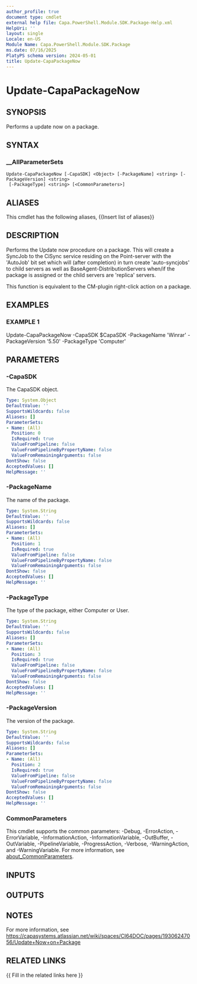 ```yaml
---
author_profile: true
document type: cmdlet
external help file: Capa.PowerShell.Module.SDK.Package-Help.xml
HelpUri: ''
layout: single
Locale: en-US
Module Name: Capa.PowerShell.Module.SDK.Package
ms.date: 07/16/2025
PlatyPS schema version: 2024-05-01
title: Update-CapaPackageNow
---
```


# Update-CapaPackageNow

## SYNOPSIS

Performs a update now on a package.

## SYNTAX

### __AllParameterSets

```
Update-CapaPackageNow [-CapaSDK] <Object> [-PackageName] <string> [-PackageVersion] <string>
 [-PackageType] <string> [<CommonParameters>]
```

## ALIASES

This cmdlet has the following aliases,
  {{Insert list of aliases}}

## DESCRIPTION

Performs the Update now procedure on a package.
This will create a SyncJob to the CiSync service residing on the Point-server with the 'AutoJob' bit set which
will (after completion) in turn create 'auto-syncjobs' to child servers as well as BaseAgent-DistributionServers when/if the package is assigned or the child
servers are 'replica' servers.

This function is equivalent to the CM-plugin right-click action on a package.

## EXAMPLES

### EXAMPLE 1

Update-CapaPackageNow -CapaSDK $CapaSDK -PackageName 'Winrar' -PackageVersion '5.50' -PackageType 'Computer'

## PARAMETERS

### -CapaSDK

The CapaSDK object.

```yaml
Type: System.Object
DefaultValue: ''
SupportsWildcards: false
Aliases: []
ParameterSets:
- Name: (All)
  Position: 0
  IsRequired: true
  ValueFromPipeline: false
  ValueFromPipelineByPropertyName: false
  ValueFromRemainingArguments: false
DontShow: false
AcceptedValues: []
HelpMessage: ''
```

### -PackageName

The name of the package.

```yaml
Type: System.String
DefaultValue: ''
SupportsWildcards: false
Aliases: []
ParameterSets:
- Name: (All)
  Position: 1
  IsRequired: true
  ValueFromPipeline: false
  ValueFromPipelineByPropertyName: false
  ValueFromRemainingArguments: false
DontShow: false
AcceptedValues: []
HelpMessage: ''
```

### -PackageType

The type of the package, either Computer or User.

```yaml
Type: System.String
DefaultValue: ''
SupportsWildcards: false
Aliases: []
ParameterSets:
- Name: (All)
  Position: 3
  IsRequired: true
  ValueFromPipeline: false
  ValueFromPipelineByPropertyName: false
  ValueFromRemainingArguments: false
DontShow: false
AcceptedValues: []
HelpMessage: ''
```

### -PackageVersion

The version of the package.

```yaml
Type: System.String
DefaultValue: ''
SupportsWildcards: false
Aliases: []
ParameterSets:
- Name: (All)
  Position: 2
  IsRequired: true
  ValueFromPipeline: false
  ValueFromPipelineByPropertyName: false
  ValueFromRemainingArguments: false
DontShow: false
AcceptedValues: []
HelpMessage: ''
```

### CommonParameters

This cmdlet supports the common parameters: -Debug, -ErrorAction, -ErrorVariable,
-InformationAction, -InformationVariable, -OutBuffer, -OutVariable, -PipelineVariable,
-ProgressAction, -Verbose, -WarningAction, and -WarningVariable. For more information, see
[about_CommonParameters](https://go.microsoft.com/fwlink/?LinkID=113216).

## INPUTS

## OUTPUTS

## NOTES

For more information, see https://capasystems.atlassian.net/wiki/spaces/CI64DOC/pages/19306247056/Update+Now+on+Package


## RELATED LINKS

{{ Fill in the related links here }}

